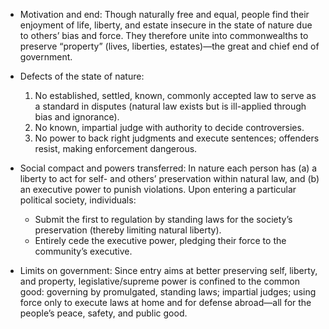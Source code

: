 - Motivation and end: Though naturally free and equal, people find their enjoyment of life, liberty, and estate insecure in the state of nature due to others’ bias and force. They therefore unite into commonwealths to preserve “property” (lives, liberties, estates)—the great and chief end of government.

- Defects of the state of nature:
  1) No established, settled, known, commonly accepted law to serve as a standard in disputes (natural law exists but is ill-applied through bias and ignorance).
  2) No known, impartial judge with authority to decide controversies.
  3) No power to back right judgments and execute sentences; offenders resist, making enforcement dangerous.

- Social compact and powers transferred: In nature each person has (a) a liberty to act for self- and others’ preservation within natural law, and (b) an executive power to punish violations. Upon entering a particular political society, individuals:
  - Submit the first to regulation by standing laws for the society’s preservation (thereby limiting natural liberty).
  - Entirely cede the executive power, pledging their force to the community’s executive.

- Limits on government: Since entry aims at better preserving self, liberty, and property, legislative/supreme power is confined to the common good: governing by promulgated, standing laws; impartial judges; using force only to execute laws at home and for defense abroad—all for the people’s peace, safety, and public good.